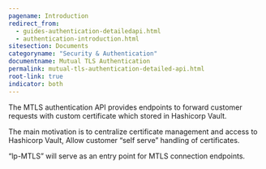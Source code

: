 ```yaml
---
pagename: Introduction
redirect_from:
  - guides-authentication-detailedapi.html
  - authentication-introduction.html
sitesection: Documents
categoryname: "Security & Authentication"
documentname: Mutual TLS Authentication
permalink: mutual-tls-authentication-detailed-api.html
root-link: true
indicator: both
---
```



The MTLS authentication API provides endpoints to forward customer requests with custom certificate which stored in Hashicorp Vault. 

The main motivation is to centralize certificate management and access to Hashicorp Vault, Allow customer “self serve” handling of certificates.

“lp-MTLS” will serve as an entry point for MTLS connection endpoints.
